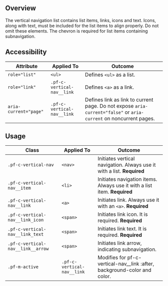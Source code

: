 ## Overview

The vertical navigation list contains list items, links, icons and text. Icons, along with text, must be included for the list items to align properly. Do not omit these elements. The chevron is required for list items containing subnavigation. 

## Accessibility

| Attribute | Applied To | Outcome |
| -- | -- | -- |
| `role="list"` | `<ul>` |  Defines `<ul>` as a list. |
| `role="link"` | `.pf-c-vertical-nav__link` |  Defines `<a>` as a link. |
| `aria-current="page"` | `.pf-c-vertical-nav__link` |  Defines link as link to current page. Do not expose `aria-current="false"` or `aria-current` on noncurrent pages. |


## Usage

| Class | Applied To | Outcome |
| -- | -- | -- |
| `.pf-c-vertical-nav` | `<nav>` |  Initiates vertical navigation. Always use it with a list. **Required** |
| `.pf-c-vertical-nav__item` | `<li>` |  Initiates navigation items. Always use it with a list item. **Required** |
| `.pf-c-vertical-nav__link` | `<a>` |  Initiates link. Always use it with an `<a>`. **Required** |
| `.pf-c-vertical-nav__link_icon` | `<span>` |  Initiates link icon. It is required. **Required** |
| `.pf-c-vertical-nav__link_text` | `<span>` |  Initiates link text. It is required. **Required** |
| `.pf-c-vertical-nav__link__arrow` | `<span>` |  Initiates link arrow, indicating subnavigation. |
| `.pf-m-active` | `.pf-c-vertical-nav__link` |  Modifies for pf-c-vertical-nav__link :after, background-color and color. |
